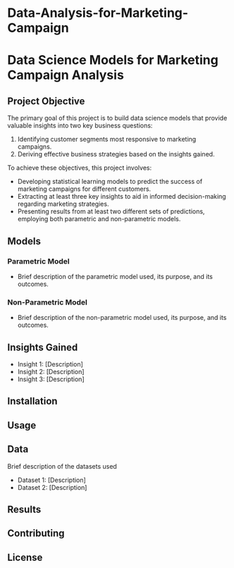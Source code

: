 # Data-Analysis-for-Marketing-Campaign

# Data Science Models for Marketing Campaign Analysis

## Project Objective
The primary goal of this project is to build data science models that provide valuable insights into two key business questions:
1. Identifying customer segments most responsive to marketing campaigns.
2. Deriving effective business strategies based on the insights gained.

To achieve these objectives, this project involves:
- Developing statistical learning models to predict the success of marketing campaigns for different customers.
- Extracting at least three key insights to aid in informed decision-making regarding marketing strategies.
- Presenting results from at least two different sets of predictions, employing both parametric and non-parametric models.

## Models
### Parametric Model
- Brief description of the parametric model used, its purpose, and its outcomes.

### Non-Parametric Model
- Brief description of the non-parametric model used, its purpose, and its outcomes.

## Insights Gained
- Insight 1: [Description]
- Insight 2: [Description]
- Insight 3: [Description]

## Installation



## Usage


## Data
Brief description of the datasets used 
- Dataset 1: [Description]
- Dataset 2: [Description]

## Results


## Contributing


## License

